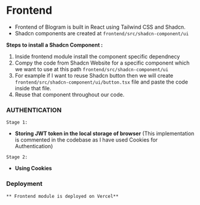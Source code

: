 # Frontend

- Frontend of Blogram is built in React using Tailwind CSS and Shadcn.
- Shadcn components are created at `frontend/src/shadcn-component/ui`

**Steps to install a Shadcn Component :**

1. Inside frontend module install the component specific dependnecy
2. Compy the code from Shadcn Website for a specific component which we want to use at this path `frontend/src/shadcn-component/ui`
3. For example if I want to reuse Shadcn button then we will create `frontend/src/shadcn-component/ui/button.tsx` file and paste the code inside that file.
4. Reuse that component throughout our code.

### AUTHENTICATION

`Stage 1:`

- **Storing JWT token in the local storage of browser** (This implementation is commented in the codebase as I have used Cookies for Authentication)

`Stage 2:`

- **Using Cookies**

### Deployment

    ** Frontend module is deployed on Vercel**
